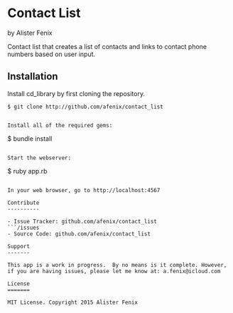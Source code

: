 Contact List
========

by Alister Fenix

Contact list that creates a list of contacts and links to contact phone numbers based on user input.

Installation
------------

Install cd_library by first cloning the repository.  
```
$ git clone http://github.com/afenix/contact_list
```

```

Install all of the required gems:
```
$ bundle install
```

Start the webserver:
```
$ ruby app.rb
```

In your web browser, go to http://localhost:4567

Contribute
----------

- Issue Tracker: github.com/afenix/contact_list
```/issues
- Source Code: github.com/afenix/contact_list

Support
-------

This app is a work in progress.  By no means is it complete. However, if you are having issues, please let me know at: a.fenix@icloud.com

License
=======

MIT License. Copyright 2015 Alister Fenix
